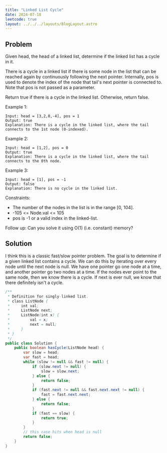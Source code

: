 ```yaml
---
title: "Linked List Cycle"
date: 2024-07-18
leetcode: true
layout: ../../../layouts/BlogLayout.astro
---
```


## Problem

Given head, the head of a linked list, determine if the linked list has a cycle in it.

There is a cycle in a linked list if there is some node in the list that can be reached again by continuously following the next pointer. Internally, pos is used to denote the index of the node that tail's next pointer is connected to. Note that pos is not passed as a parameter.

Return true if there is a cycle in the linked list. Otherwise, return false.

Example 1:

```text
Input: head = [3,2,0,-4], pos = 1
Output: true
Explanation: There is a cycle in the linked list, where the tail connects to the 1st node (0-indexed).
```

Example 2:

```text
Input: head = [1,2], pos = 0
Output: true
Explanation: There is a cycle in the linked list, where the tail connects to the 0th node.
```

Example 3:

```text
Input: head = [1], pos = -1
Output: false
Explanation: There is no cycle in the linked list.
```

Constraints:

- The number of the nodes in the list is in the range [0, 104].
- -105 <= Node.val <= 105
- pos is -1 or a valid index in the linked-list.

Follow up: Can you solve it using O(1) (i.e. constant) memory?

## Solution

I think this is a classic fast/slow pointer problem. The goal is to determine if a given linked list contains a cycle. We can do this by iterating over every node until the next node is null. We have one pointer go one node at a time, and another pointer go two nodes at a time. If the nodes ever point to the same node, then we know there is a cycle. If next is ever null, we know that there definitely isn't a cycle.

```java
/**
 * Definition for singly-linked list.
 * class ListNode {
 *     int val;
 *     ListNode next;
 *     ListNode(int x) {
 *         val = x;
 *         next = null;
 *     }
 * }
 */
public class Solution {
    public boolean hasCycle(ListNode head) {
        var slow = head;
        var fast = head;
        while (slow != null && fast != null) {
            if (slow.next != null) {
                slow = slow.next;
            } else {
                return false;
            }
            if (fast.next != null && fast.next.next != null) {
                fast = fast.next.next;
            } else {
                return false;
            }
            if (fast == slow) {
                return true;
            }
        }
        // this case hits when head is null
        return false;
    }
}
```
